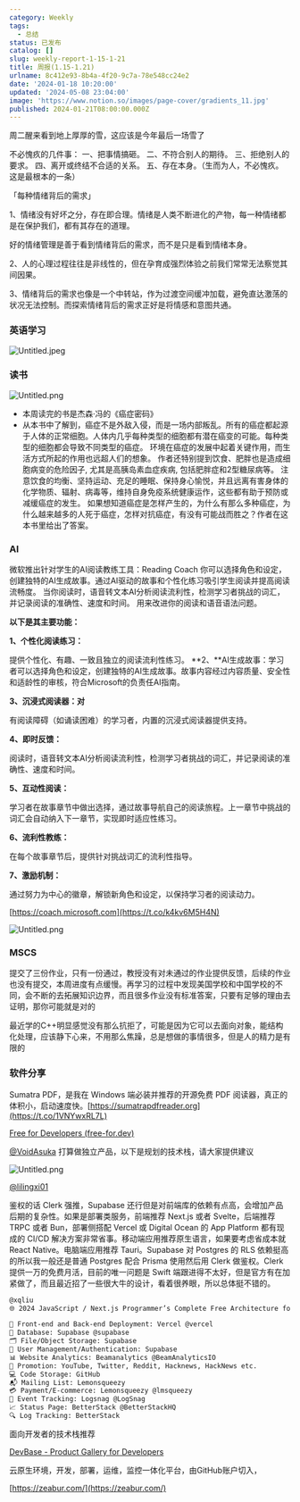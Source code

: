```yaml
---
category: Weekly
tags:
  - 总结
status: 已发布
catalog: []
slug: weekly-report-1-15-1-21
title: 周报(1.15-1.21)
urlname: 8c412e93-8b4a-4f20-9c7a-78e548cc24e2
date: '2024-01-18 10:20:00'
updated: '2024-05-08 23:04:00'
image: 'https://www.notion.so/images/page-cover/gradients_11.jpg'
published: 2024-01-21T08:00:00.000Z
---
```


周二醒来看到地上厚厚的雪，这应该是今年最后一场雪了


不必愧疚的几件事：
一、把事情搞砸。
二、不符合别人的期待。
三、拒绝别人的要求。
四、离开或终结不合适的关系。
五、存在本身。（生而为人，不必愧疚。这是最根本的一条）


「每种情绪背后的需求」


1、情绪没有好坏之分，存在即合理。情绪是人类不断进化的产物，每一种情绪都是在保护我们，都有其存在的道理。


好的情绪管理是善于看到情绪背后的需求，而不是只是看到情绪本身。


2、人的心理过程往往是非线性的，但在孕育成强烈体验之前我们常常无法察觉其间因果。


3、情绪背后的需求也像是一个中转站，作为过渡空间缓冲加载，避免直达激荡的状况无法控制。而探索情绪背后的需求正好是将情感和意图共通。


### 英语学习


![Untitled.jpeg](https://prod-files-secure.s3.us-west-2.amazonaws.com/5d24fe63-e567-4804-86f9-9fdc62e13082/faec46dc-9da5-4799-b905-c316418f1168/Untitled.jpeg?X-Amz-Algorithm=AWS4-HMAC-SHA256&X-Amz-Content-Sha256=UNSIGNED-PAYLOAD&X-Amz-Credential=ASIAZI2LB466ZH5RY33G%2F20250406%2Fus-west-2%2Fs3%2Faws4_request&X-Amz-Date=20250406T213221Z&X-Amz-Expires=3600&X-Amz-Security-Token=IQoJb3JpZ2luX2VjENP%2F%2F%2F%2F%2F%2F%2F%2F%2F%2FwEaCXVzLXdlc3QtMiJGMEQCICYw0%2BPSpdmml8EPN%2BGvLag%2BaPFdckF9lVhhmu%2FT7P%2FjAiAUnSJNNOmxh%2FR8FsBBgblx0NIcwU3vfviZRdjI3n6%2BoSr%2FAwhMEAAaDDYzNzQyMzE4MzgwNSIMVhXCu51PLZhsPSvEKtwDbqJMN8rzbaY1IGSb8ZvrHrmCZKhBcA7g9Y9BF67thCe%2FFOcJvsc9WdLKc2HvZQmZC4lERCb%2FXrjwANuEzfWq1LISdutmDllj65b1qEIsJsKTKj%2BK91yoblwrw7a93AhLt6SwM7xFfwku0ksLDO0Zt93N6o8N%2FXmqQhO7%2BjvGGbgDRqhA5%2Bahl5t98fVgBLrAhAdLlbe1seXiY6TS77UC9vdCrpH%2BZDUR7gIwESC74kxEdDPyRDNGCj2HPhfWZIvCsp0F6CQ%2F6KWduov3e%2Fp1PTj2eX%2FrH%2B9vpQdFeLy%2BySDhZckOArpFYHKSmSAOpRrXjJUdlLpuEh3QICDQ8Wa6D0EEvF1UCdapPd8VZJN5WfP0Pf%2BJlJT%2BJpynF254jW4vin80RAzTU%2F0HkIgI%2Fc7cf9T8DNvQSSF9bptt1MfLIQ37kjWVyy3OHhSkdCHFIKjzGSRX8YG6WGpAQrVK35IAQHtV8N5Kf%2BInc4xfU6%2BnpfbNlohOVXUebVPlV0zmnJohk%2FOIyD5PAvN9U5sWBds4l5KpYYRvl%2BzZKYrTBlmLUGGY4q6iYHl67%2F1U2RBnQByoqSyPJ2wg3ttogIK8AQkfmYxR6Q0DwA6r6gODWR4foGeYVZRQfA3jfo1IesswjpzLvwY6pgGGhzJoBuYUgwqN%2FMYfzoOoBeemwIWsHMEZTPzpbCtqldAn6R71cJHi9r0dHSPmZP7fDHRmSTSQRE%2B26BQDJPRIDhuFffshGh5f6GUk2sDqxEan4k01TS%2BbF0gzyuJADE6K3udp%2BOZ1ejibLVexgH%2Fbh1l17%2FwHtL8YAMI4%2Bpss9EFZOJCprBBgFXw5eoug2ITsEysZNX8tuIxxZ2HoXr5Lifxfs1SM&X-Amz-Signature=01c64e17e8c9893aaa9f5926725480e9cf8dc8548529371968ac02c2273a3f8d&X-Amz-SignedHeaders=host&x-id=GetObject)


### 读书


![Untitled.png](https://prod-files-secure.s3.us-west-2.amazonaws.com/5d24fe63-e567-4804-86f9-9fdc62e13082/08aff459-da99-4ed5-87c6-1f4c95b62ac3/Untitled.png?X-Amz-Algorithm=AWS4-HMAC-SHA256&X-Amz-Content-Sha256=UNSIGNED-PAYLOAD&X-Amz-Credential=ASIAZI2LB466ZH5RY33G%2F20250406%2Fus-west-2%2Fs3%2Faws4_request&X-Amz-Date=20250406T213222Z&X-Amz-Expires=3600&X-Amz-Security-Token=IQoJb3JpZ2luX2VjENP%2F%2F%2F%2F%2F%2F%2F%2F%2F%2FwEaCXVzLXdlc3QtMiJGMEQCICYw0%2BPSpdmml8EPN%2BGvLag%2BaPFdckF9lVhhmu%2FT7P%2FjAiAUnSJNNOmxh%2FR8FsBBgblx0NIcwU3vfviZRdjI3n6%2BoSr%2FAwhMEAAaDDYzNzQyMzE4MzgwNSIMVhXCu51PLZhsPSvEKtwDbqJMN8rzbaY1IGSb8ZvrHrmCZKhBcA7g9Y9BF67thCe%2FFOcJvsc9WdLKc2HvZQmZC4lERCb%2FXrjwANuEzfWq1LISdutmDllj65b1qEIsJsKTKj%2BK91yoblwrw7a93AhLt6SwM7xFfwku0ksLDO0Zt93N6o8N%2FXmqQhO7%2BjvGGbgDRqhA5%2Bahl5t98fVgBLrAhAdLlbe1seXiY6TS77UC9vdCrpH%2BZDUR7gIwESC74kxEdDPyRDNGCj2HPhfWZIvCsp0F6CQ%2F6KWduov3e%2Fp1PTj2eX%2FrH%2B9vpQdFeLy%2BySDhZckOArpFYHKSmSAOpRrXjJUdlLpuEh3QICDQ8Wa6D0EEvF1UCdapPd8VZJN5WfP0Pf%2BJlJT%2BJpynF254jW4vin80RAzTU%2F0HkIgI%2Fc7cf9T8DNvQSSF9bptt1MfLIQ37kjWVyy3OHhSkdCHFIKjzGSRX8YG6WGpAQrVK35IAQHtV8N5Kf%2BInc4xfU6%2BnpfbNlohOVXUebVPlV0zmnJohk%2FOIyD5PAvN9U5sWBds4l5KpYYRvl%2BzZKYrTBlmLUGGY4q6iYHl67%2F1U2RBnQByoqSyPJ2wg3ttogIK8AQkfmYxR6Q0DwA6r6gODWR4foGeYVZRQfA3jfo1IesswjpzLvwY6pgGGhzJoBuYUgwqN%2FMYfzoOoBeemwIWsHMEZTPzpbCtqldAn6R71cJHi9r0dHSPmZP7fDHRmSTSQRE%2B26BQDJPRIDhuFffshGh5f6GUk2sDqxEan4k01TS%2BbF0gzyuJADE6K3udp%2BOZ1ejibLVexgH%2Fbh1l17%2FwHtL8YAMI4%2Bpss9EFZOJCprBBgFXw5eoug2ITsEysZNX8tuIxxZ2HoXr5Lifxfs1SM&X-Amz-Signature=df1bb9fee25fdb8dc28e9c83b3d4b431d134e6d92efe3acfe1d87c5b81f3085f&X-Amz-SignedHeaders=host&x-id=GetObject)

- 本周读完的书是杰森·冯的《癌症密码》
- 从本书中了解到，癌症不是外敌入侵，而是一场内部叛乱。所有的癌症都起源于人体的正常细胞。人体内几乎每种类型的细胞都有潜在癌变的可能。每种类型的细胞都会导致不同类型的癌症。
环境在癌症的发展中起着关键作用，而生活方式所起的作用也远超人们的想象。
作者还特别提到饮食、肥胖也是造成细胞病变的危险因子, 尤其是高胰岛素血症疾病, 包括肥胖症和2型糖尿病等。
注意饮食的均衡、坚持运动、充足的睡眠、保持身心愉悦，并且远离有害身体的化学物质、辐射、病毒等，维持自身免疫系统健康运作，这些都有助于预防或减缓癌症的发生。
如果想知道癌症是怎样产生的，为什么有那么多种癌症，为什么越来越多的人死于癌症，怎样对抗癌症，有没有可能战而胜之？作者在这本书里给出了答案。

### AI


微软推出针对学生的AI阅读教练工具：Reading Coach
你可以选择角色和设定，创建独特的AI生成故事。通过AI驱动的故事和个性化练习吸引学生阅读并提高阅读流畅度。
当你阅读时，语音转文本AI分析阅读流利性，检测学习者挑战的词汇，并记录阅读的准确性、速度和时间。
用来改进你的阅读和语音语法问题。


**以下是其主要功能：**


**1、个性化阅读练习：**


提供个性化、有趣、一致且独立的阅读流利性练习。
**2、**AI生成故事：学习者可以选择角色和设定，创建独特的AI生成故事。故事内容经过内容质量、安全性和适龄性的审核，符合Microsoft的负责任AI指南。


**3、沉浸式阅读器：对**


有阅读障碍（如诵读困难）的学习者，内置的沉浸式阅读器提供支持。


**4、即时反馈：**


阅读时，语音转文本AI分析阅读流利性，检测学习者挑战的词汇，并记录阅读的准确性、速度和时间。


**5、互动性阅读：**


学习者在故事章节中做出选择，通过故事导航自己的阅读旅程。上一章节中挑战的词汇会自动纳入下一章节，实现即时适应性练习。


**6、流利性教练：**


在每个故事章节后，提供针对挑战词汇的流利性指导。


**7、激励机制：**


通过努力为中心的徽章，解锁新角色和设定，以保持学习者的阅读动力。


[https://coach.microsoft.com](https://t.co/k4kv6M5H4N)


![Untitled.png](https://prod-files-secure.s3.us-west-2.amazonaws.com/5d24fe63-e567-4804-86f9-9fdc62e13082/8f53d036-0cfc-469d-a837-f15107675ae4/Untitled.png?X-Amz-Algorithm=AWS4-HMAC-SHA256&X-Amz-Content-Sha256=UNSIGNED-PAYLOAD&X-Amz-Credential=ASIAZI2LB466ZH5RY33G%2F20250406%2Fus-west-2%2Fs3%2Faws4_request&X-Amz-Date=20250406T213221Z&X-Amz-Expires=3600&X-Amz-Security-Token=IQoJb3JpZ2luX2VjENP%2F%2F%2F%2F%2F%2F%2F%2F%2F%2FwEaCXVzLXdlc3QtMiJGMEQCICYw0%2BPSpdmml8EPN%2BGvLag%2BaPFdckF9lVhhmu%2FT7P%2FjAiAUnSJNNOmxh%2FR8FsBBgblx0NIcwU3vfviZRdjI3n6%2BoSr%2FAwhMEAAaDDYzNzQyMzE4MzgwNSIMVhXCu51PLZhsPSvEKtwDbqJMN8rzbaY1IGSb8ZvrHrmCZKhBcA7g9Y9BF67thCe%2FFOcJvsc9WdLKc2HvZQmZC4lERCb%2FXrjwANuEzfWq1LISdutmDllj65b1qEIsJsKTKj%2BK91yoblwrw7a93AhLt6SwM7xFfwku0ksLDO0Zt93N6o8N%2FXmqQhO7%2BjvGGbgDRqhA5%2Bahl5t98fVgBLrAhAdLlbe1seXiY6TS77UC9vdCrpH%2BZDUR7gIwESC74kxEdDPyRDNGCj2HPhfWZIvCsp0F6CQ%2F6KWduov3e%2Fp1PTj2eX%2FrH%2B9vpQdFeLy%2BySDhZckOArpFYHKSmSAOpRrXjJUdlLpuEh3QICDQ8Wa6D0EEvF1UCdapPd8VZJN5WfP0Pf%2BJlJT%2BJpynF254jW4vin80RAzTU%2F0HkIgI%2Fc7cf9T8DNvQSSF9bptt1MfLIQ37kjWVyy3OHhSkdCHFIKjzGSRX8YG6WGpAQrVK35IAQHtV8N5Kf%2BInc4xfU6%2BnpfbNlohOVXUebVPlV0zmnJohk%2FOIyD5PAvN9U5sWBds4l5KpYYRvl%2BzZKYrTBlmLUGGY4q6iYHl67%2F1U2RBnQByoqSyPJ2wg3ttogIK8AQkfmYxR6Q0DwA6r6gODWR4foGeYVZRQfA3jfo1IesswjpzLvwY6pgGGhzJoBuYUgwqN%2FMYfzoOoBeemwIWsHMEZTPzpbCtqldAn6R71cJHi9r0dHSPmZP7fDHRmSTSQRE%2B26BQDJPRIDhuFffshGh5f6GUk2sDqxEan4k01TS%2BbF0gzyuJADE6K3udp%2BOZ1ejibLVexgH%2Fbh1l17%2FwHtL8YAMI4%2Bpss9EFZOJCprBBgFXw5eoug2ITsEysZNX8tuIxxZ2HoXr5Lifxfs1SM&X-Amz-Signature=28138cea2dd8ecf402fb2452b5767252b518d3ef369ad1c37369df02fa5038a6&X-Amz-SignedHeaders=host&x-id=GetObject)


### MSCS


提交了三份作业，只有一份通过，教授没有对未通过的作业提供反馈，后续的作业也没有提交，本周进度有点缓慢。再学习的过程中发现美国学校和中国学校的不同，会不断的去拓展知识边界，而且很多作业没有标准答案，只要有足够的理由去证明，那你可能就是对的


最近学的C++明显感觉没有那么抗拒了，可能是因为它可以去面向对象，能结构化处理，应该静下心来，不用那么焦躁，总是想做的事情很多，但是人的精力是有限的


### 软件分享


Sumatra PDF，是我在 Windows 端必装并推荐的开源免费 PDF 阅读器，真正的体积小，启动速度快。[https://sumatrapdfreader.org](https://t.co/1VNYwxRL7L)


[Free for Developers (free-for.dev)](https://free-for.dev/#/)


[@VoidAsuka](https://twitter.com/VoidAsuka) 打算做独立产品，以下是规划的技术栈，请大家提供建议


![Untitled.png](https://prod-files-secure.s3.us-west-2.amazonaws.com/5d24fe63-e567-4804-86f9-9fdc62e13082/93561a3c-b2bc-4a43-bbc5-67e3f740ed5e/Untitled.png?X-Amz-Algorithm=AWS4-HMAC-SHA256&X-Amz-Content-Sha256=UNSIGNED-PAYLOAD&X-Amz-Credential=ASIAZI2LB466ZH5RY33G%2F20250406%2Fus-west-2%2Fs3%2Faws4_request&X-Amz-Date=20250406T213221Z&X-Amz-Expires=3600&X-Amz-Security-Token=IQoJb3JpZ2luX2VjENP%2F%2F%2F%2F%2F%2F%2F%2F%2F%2FwEaCXVzLXdlc3QtMiJGMEQCICYw0%2BPSpdmml8EPN%2BGvLag%2BaPFdckF9lVhhmu%2FT7P%2FjAiAUnSJNNOmxh%2FR8FsBBgblx0NIcwU3vfviZRdjI3n6%2BoSr%2FAwhMEAAaDDYzNzQyMzE4MzgwNSIMVhXCu51PLZhsPSvEKtwDbqJMN8rzbaY1IGSb8ZvrHrmCZKhBcA7g9Y9BF67thCe%2FFOcJvsc9WdLKc2HvZQmZC4lERCb%2FXrjwANuEzfWq1LISdutmDllj65b1qEIsJsKTKj%2BK91yoblwrw7a93AhLt6SwM7xFfwku0ksLDO0Zt93N6o8N%2FXmqQhO7%2BjvGGbgDRqhA5%2Bahl5t98fVgBLrAhAdLlbe1seXiY6TS77UC9vdCrpH%2BZDUR7gIwESC74kxEdDPyRDNGCj2HPhfWZIvCsp0F6CQ%2F6KWduov3e%2Fp1PTj2eX%2FrH%2B9vpQdFeLy%2BySDhZckOArpFYHKSmSAOpRrXjJUdlLpuEh3QICDQ8Wa6D0EEvF1UCdapPd8VZJN5WfP0Pf%2BJlJT%2BJpynF254jW4vin80RAzTU%2F0HkIgI%2Fc7cf9T8DNvQSSF9bptt1MfLIQ37kjWVyy3OHhSkdCHFIKjzGSRX8YG6WGpAQrVK35IAQHtV8N5Kf%2BInc4xfU6%2BnpfbNlohOVXUebVPlV0zmnJohk%2FOIyD5PAvN9U5sWBds4l5KpYYRvl%2BzZKYrTBlmLUGGY4q6iYHl67%2F1U2RBnQByoqSyPJ2wg3ttogIK8AQkfmYxR6Q0DwA6r6gODWR4foGeYVZRQfA3jfo1IesswjpzLvwY6pgGGhzJoBuYUgwqN%2FMYfzoOoBeemwIWsHMEZTPzpbCtqldAn6R71cJHi9r0dHSPmZP7fDHRmSTSQRE%2B26BQDJPRIDhuFffshGh5f6GUk2sDqxEan4k01TS%2BbF0gzyuJADE6K3udp%2BOZ1ejibLVexgH%2Fbh1l17%2FwHtL8YAMI4%2Bpss9EFZOJCprBBgFXw5eoug2ITsEysZNX8tuIxxZ2HoXr5Lifxfs1SM&X-Amz-Signature=a2043dcfafa6ef45e91d8261f176206d934eb1fc57e206a5d252919d5cb5fd54&X-Amz-SignedHeaders=host&x-id=GetObject)


[@lilingxi01](https://twitter.com/lilingxi01)


鉴权的话 Clerk 强推，Supabase 还行但是对前端库的依赖有点高，会增加产品后期的复杂性。如果是部署类服务，前端推荐 Next.js 或者 Svelte，后端推荐 TRPC 或者 Bun，部署侧搭配 Vercel 或 Digital Ocean 的 App Platform 都有现成的 CI/CD 解决方案非常省事。移动端应用推荐原生语言，如果要考虑省成本就 React Native。电脑端应用推荐 Tauri。Supabase 对 Postgres 的 RLS 依赖挺高的所以我一般还是普通 Postgres 配合 Prisma 使用然后用 Clerk 做鉴权。Clerk 提供一万的免费月活，目前的唯一问题是 Swift 端跟进得不太好，但是官方有在加紧做了，而且最近招了一些很大牛的设计，看着很养眼，所以总体挺不错的。


```markdown
@xqliu
🌐 2024 JavaScript / Next.js Programmer’s Complete Free Architecture for solo entrepreneur:

🔧 Front-end and Back-end Deployment: Vercel @vercel
💾 Database: Supabase @supabase
🗂️ File/Object Storage: Supabase
👥 User Management/Authentication: Supabase
📊 Website Analytics: Beamanalytics @BeamAnalyticsIO
📣 Promotion: YouTube, Twitter, Reddit, Hacknews, HackNews etc. 
💻 Code Storage: GitHub
📬 Mailing List: Lemonsqueezy
💳 Payment/E-commerce: Lemonsqueezy @lmsqueezy
📌 Event Tracking: Logsnag @LogSnag
📈 Status Page: BetterStack @BetterStackHQ
🔍 Log Tracking: BetterStack
```


面向开发者的技术栈推荐


[DevBase - Product Gallery for Developers](https://devbase.fyi/)


云原生环境，开发，部署，运维，监控一体化平台，由GitHub账户切入，


[https://zeabur.com/](https://zeabur.com/)

